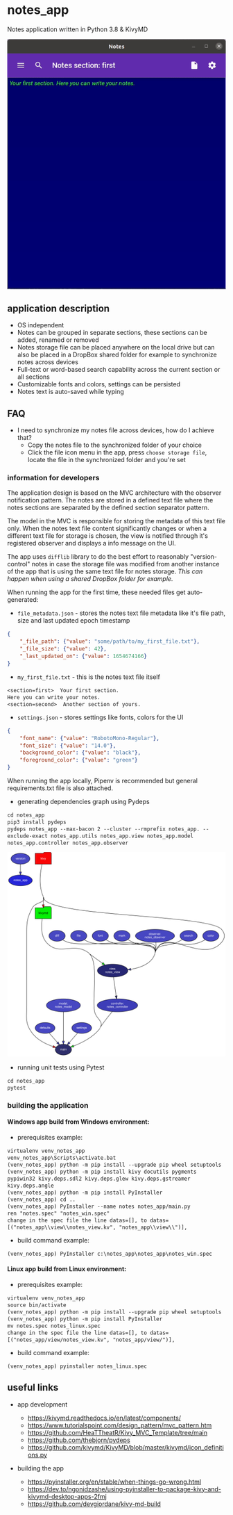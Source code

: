 # notes_app
Notes application written in Python 3.8 & KivyMD

![](https://github.com/datahappy1/notes_app/blob/main/notes_app_recording.gif)

## application description
- OS independent
- Notes can be grouped in separate sections, these sections can be added, renamed or removed
- Notes storage file can be placed anywhere on the local drive but can also be placed in a DropBox shared folder for example to synchronize notes across devices
- Full-text or word-based search capability across the current section or all sections
- Customizable fonts and colors, settings can be persisted
- Notes text is auto-saved while typing



## FAQ
- I need to synchronize my notes file across devices, how do I achieve that?
  - Copy the notes file to the synchronized folder of your choice
  - Click the file icon menu in the app, press `choose storage file`, locate the file in the synchronized folder and you're set  

### information for developers
The application design is based on the MVC architecture with the observer notification pattern. 
The notes are stored in a defined text file where the notes sections are separated by the defined section separator pattern.  

The model in the MVC is responsible for storing the metadata of this text file only. 
When the notes text file content significantly changes or when a different text file
for storage is chosen, the view is notified through it's registered observer and displays a info message on the UI.

The app uses `difflib` library to do the best effort to reasonably "version-control" notes in case the storage file was modified from another instance of the app that is using the same
text file for notes storage. *This can happen when using a shared DropBox folder for example.*

When running the app for the first time, these needed files get auto-generated:
- `file_metadata.json` - stores the notes text file metadata like it's file path, size and last updated epoch timestamp
```json
{
    "_file_path": {"value": "some/path/to/my_first_file.txt"}, 
    "_file_size": {"value": 42}, 
    "_last_updated_on": {"value": 1654674166}
}
```
- `my_first_file.txt` - this is the notes text file itself
```text
<section=first>  Your first section. 
Here you can write your notes.
<section=second>  Another section of yours.
```
- `settings.json` - stores settings like fonts, colors for the UI
```json
{
    "font_name": {"value": "RobotoMono-Regular"}, 
    "font_size": {"value": "14.0"}, 
    "background_color": {"value": "black"}, 
    "foreground_color": {"value": "green"}
}
```

When running the app locally, Pipenv is recommended but general requirements.txt file is also attached.

- generating dependencies graph using Pydeps
```language="sh"
cd notes_app
pip3 install pydeps
pydeps notes_app --max-bacon 2 --cluster --rmprefix notes_app. --exclude-exact notes_app.utils notes_app.view notes_app.model notes_app.controller notes_app.observer
```
![](https://github.com/datahappy1/notes_app/blob/main/notes_app.svg)

- running unit tests using Pytest
```language="sh
cd notes_app
pytest
```

### building the application
#### Windows app build from Windows environment:
- prerequisites example:

```language="sh"
virtualenv venv_notes_app
venv_notes_app\Scripts\activate.bat
(venv_notes_app) python -m pip install --upgrade pip wheel setuptools
(venv_notes_app) python -m pip install kivy docutils pygments pypiwin32 kivy.deps.sdl2 kivy.deps.glew kivy.deps.gstreamer kivy.deps.angle
(venv_notes_app) python -m pip install PyInstaller
(venv_notes_app) cd ..
(venv_notes_app) PyInstaller --name notes notes_app/main.py
ren "notes.spec" "notes_win.spec"
change in the spec file the line datas=[], to datas=[("notes_app\\view\\notes_view.kv", "notes_app\\view\\")],
```

- build command example:
```language="sh"
(venv_notes_app) PyInstaller c:\notes_app\notes_app\notes_win.spec
```

#### Linux app build from Linux environment:
- prerequisites example:

```language="sh"
virtualenv venv_notes_app
source bin/activate
(venv_notes_app) python -m pip install --upgrade pip wheel setuptools
(venv_notes_app) python -m pip install PyInstaller
mv notes.spec notes_linux.spec
change in the spec file the line datas=[], to datas=[("notes_app/view/notes_view.kv", "notes_app/view/")],
```

- build command example:
```language="sh"
(venv_notes_app) pyinstaller notes_linux.spec
```

## useful links
- app development 
  - https://kivymd.readthedocs.io/en/latest/components/
  - https://www.tutorialspoint.com/design_pattern/mvc_pattern.htm
  - https://github.com/HeaTTheatR/Kivy_MVC_Template/tree/main
  - https://github.com/thebjorn/pydeps
  - https://github.com/kivymd/KivyMD/blob/master/kivymd/icon_definitions.py
  
- building the app
  - https://pyinstaller.org/en/stable/when-things-go-wrong.html
  - https://dev.to/ngonidzashe/using-pyinstaller-to-package-kivy-and-kivymd-desktop-apps-2fmj
  - https://github.com/devgiordane/kivy-md-build
